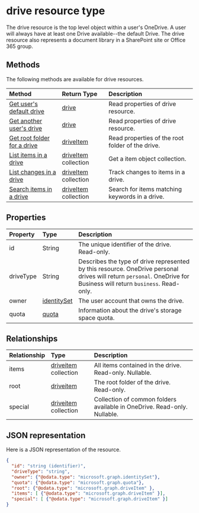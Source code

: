 # drive resource type

The drive resource is the top level object within a user's OneDrive.
A user will always have at least one Drive available--the default Drive.
The drive resource also represents a document library in a SharePoint site or
Office 365 group.

## Methods

The following methods are available for drive resources.


| Method                                                    | Return Type                          | Description                                             |
|:----------------------------------------------------------|:-------------------------------------|:--------------------------------------------------------|
| [Get user's default drive](../api/drive_get.md)           | [drive](drive.md)                    | Read properties of drive resource.                      |
| [Get another user's drive](../api/drive_get.md)           | [drive](drive.md)                    | Read properties of drive resource.                      |
| [Get root folder for a drive](../api/item_get.md)    | [driveItem](driveitem.md)            | Read properties of the root folder of the drive.        |
| [List items in a drive](../api/item_list_children.md)     | [driveItem](driveitem.md) collection | Get a item object collection.                           |
| [List changes in a drive](../api/item_delta.md)           | [driveItem](driveitem.md) collection | Track changes to items in a drive.                      |
| [Search items in a drive](../api/item_search.md)          | [driveItem](driveitem.md) collection | Search for items matching keywords in a drive.          |


## Properties

| Property  | Type                          | Description                                                                                          |
|:----------|:------------------------------|:---------------------------------------------------------------------------------------------------------------------------------------------------------|
| id        | String                        | The unique identifier of the drive. Read-only.                                                                                                           |
| driveType | String                        | Describes the type of drive represented by this resource. OneDrive personal drives will return `personal`. OneDrive for Business will return `business`. Read-only. |
| owner     | [identitySet](identityset.md) | The user account that owns the drive.                                                                                                                    |
| quota     | [quota](quota.md)             | Information about the drive's storage space quota.                                                                                                       |

## Relationships

| Relationship | Type |Description |
|:--------|:---------------------------|:-------------------------------------------------------------------------|
| items   | [driveitem](driveitem.md) collection | All items contained in the drive. Read-only. Nullable.                   |
| root    | [driveitem](driveitem.md)            | The root folder of the drive. Read-only.                                 |
| special | [driveitem](driveitem.md) collection | Collection of common folders available in OneDrive. Read-only. Nullable. |

## JSON representation

Here is a JSON representation of the resource.

<!-- {
  "blockType": "resource",
  "optionalProperties": [ "items", "root", "special" ],
  "keyProperty": "id",
  "@odata.type": "microsoft.graph.drive"
}-->

```json
{
  "id": "string (identifier)",
  "driveType": "string",
  "owner": {"@odata.type": "microsoft.graph.identitySet"},
  "quota": {"@odata.type": "microsoft.graph.quota"},
  "root": {"@odata.type": "microsoft.graph.driveItem" },
  "items": [ {"@odata.type": "microsoft.graph.driveItem" }],
  "special": [ {"@odata.type": "microsoft.graph.driveItem" }]
}
```

<!-- uuid: 8fcb5dbc-d5aa-4681-8e31-b001d5168d79
2015-10-25 14:57:30 UTC -->
<!-- {
  "type": "#page.annotation",
  "description": "drive resource",
  "keywords": "",
  "section": "documentation",
  "tocPath": "OneDrive/Drive"
}-->


<!-- {
  "type": "#page.annotation",
  "description": "",
  "tocPath": "/beta reference/Users/drive",
  "apiVersion": "beta",
  "section": "documentation",
  "canonicalURL": "/en-us/api-reference/v1.0/resources/drive"
} -->
